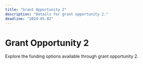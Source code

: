 ```yaml
---
title: "Grant Opportunity 2"
description: "Details for grant opportunity 2."
deadline: "2024-05-02"
---
```


# Grant Opportunity 2

Explore the funding options available through grant opportunity 2.
